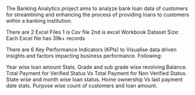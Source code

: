 The Banking Analytics project aims to analyze bank loan data of customers for streamlining and enhancing the process of providing loans to customers within a banking institution.

There are 2 Excel Files
1 is Csv file
2nd is excel Workbook
Dataset Size: Each Excel file has 39k+ records

There are 6 Key Performance Indicators (KPIs) to Visualise data driven insights and factors impacting business performance.
Following:

Year wise loan amount Stats.
Grade and sub grade wise revolving Balance.
Total Payment for Verified Status Vs Total Payment for Non Verified Status.
State wise and month wise loan status.
Home ownership Vs last payment date stats.
Purpose wise count of customers and loan amount.
